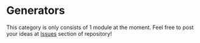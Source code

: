 # Generators

This category is only consists of 1 module at the moment. Feel free to post your ideas at [Issues](https://github.com/zezic/ZZC/issues) section of repository!
